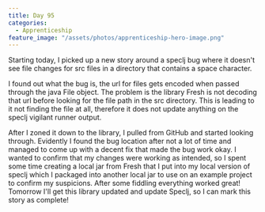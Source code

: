 ```yaml
---
title: Day 95
categories:
  - Apprenticeship
feature_image: "/assets/photos/apprenticeship-hero-image.png"
---
```


Starting today, I picked up a new story around a speclj bug where it doesn't see file changes for src files
in a directory that contains a space character.

I found out what the bug is, the url for files gets encoded when passed
through the java File object. The problem is the library Fresh is not decoding that url before looking for the file
path in the src directory. This is leading to it not finding the file at all, therefore it does not
update anything on the speclj vigilant runner output.

After I zoned it down to the library, I pulled from GitHub and started looking through. Evidently
I found the bug location after not a lot of time and managed to come up with a decent fix that
made the bug work okay. I wanted to confirm that my changes were working as intended, so I spent some time creating a
local jar from Fresh
that I put into my local version of speclj which I packaged into another local jar to use on an example project to
confirm my suspicions. After some fiddling everything worked great! Tomorrow I'll get this library updated and
update Speclj, so I can mark this story as complete!
